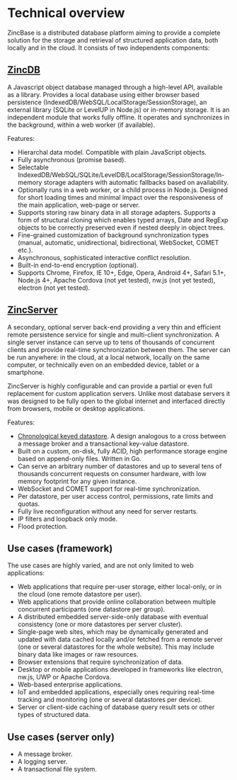 # Technical overview

ZincBase is a distributed database platform aiming to provide a complete solution for the storage and retrieval of structured application data, both locally and in the cloud. It consists of two independents components:

## [ZincDB](https://github.com/zincbase/zincdb)

A Javascript object database managed through a high-level API, available as a library. Provides a local database using either browser based persistence (IndexedDB/WebSQL/LocalStorage/SessionStorage), an external library (SQLite or LevelUP in Node.js) or in-memory storage. It is an independent module that works fully offline. It operates and synchronizes in the background, within a web worker (if available).

Features:

* Hierarchal data model. Compatible with plain JavaScript objects.
* Fully asynchronous (promise based).
* Selectable IndexedDB/WebSQL/SQLite/LevelDB/LocalStorage/SessionStorage/In-memory storage adapters with automatic fallbacks based on availability.
* Optionally runs in a web worker, or a child process in Node.js. Designed for short loading times and minimal impact over the responsiveness of the main application, web-page or server.
* Supports storing raw binary data in all storage adapters. Supports a form of structural cloning which enables typed arrays, Date and RegExp objects to be correctly preserved even if nested deeply in object trees.
* Fine-grained customization of background synchronization types (manual, automatic, unidirectional, bidirectional, WebSocket, COMET etc.).
* Asynchronous, sophisticated interactive conflict resolution.
* Built-in end-to-end encryption (optional).
* Supports Chrome, Firefox, IE 10+, Edge, Opera, Android 4+, Safari 5.1+, Node.js 4+, Apache Cordova (not yet tested), nw.js (not yet tested), electron (not yet tested).


## [ZincServer](https://github.com/zincbase/zincserver)

A secondary, optional server back-end providing a very thin and efficient remote persistence service for single and multi-client synchronization. A single server instance can serve up to tens of thousands of concurrent clients and provide real-time synchronization between them. The server can be run anywhere: in the cloud, at a local network, locally on the same computer, or technically even on an embedded device, tablet or a smartphone.

ZincServer is highly configurable and can provide a partial or even full replacement for custom application servers. Unlike most database servers it was designed to be fully open to the global internet and interfaced directly from browsers, mobile or desktop applications.

Features:

* [Chronological keyed datastore](https://github.com/zincbase/zincserver/blob/master/docs/Technical%20overview.md). A design analogous to a cross between a message broker and a transactional key-value datastore.
* Built on a custom, on-disk, fully ACID, high performance storage engine based on append-only files. Written in Go.
* Can serve an arbitrary number of datastores and up to several tens of thousands concurrent requests on consumer hardware, with low memory footprint for any given instance.
* WebSocket and COMET support for real-time synchronization.
* Per datastore, per user access control, permissions, rate limits and quotas.
* Fully live reconfiguration without any need for server restarts.
* IP filters and loopback only mode.
* Flood protection.

## Use cases (framework)

The use cases are highly varied, and are not only limited to web applications:

* Web applications that require per-user storage, either local-only, or in the cloud (one remote datastore per user).
* Web applications that provide online collaboration between multiple concurrent participants (one datastore per group).
* A distributed embedded server-side-only database with eventual consistency (one or more datastores per server cluster).
* Single-page web sites, which may be dynamically generated and updated with data cached locally and/or fetched from a remote server (one or several datastores for the whole website). This may include binary data like images or raw resources.
* Browser extensions that require synchronization of data.
* Desktop or mobile applications developed in frameworks like electron, nw.js, UWP or Apache Cordova.
* Web-based enterprise applications.
* IoT and embedded applications, especially ones requiring real-time tracking and monitoring (one or several datastores per device).
* Server or client-side caching of database query result sets or other types of structured data.

## Use cases (server only)

* A message broker.
* A logging server.
* A transactional file system.
